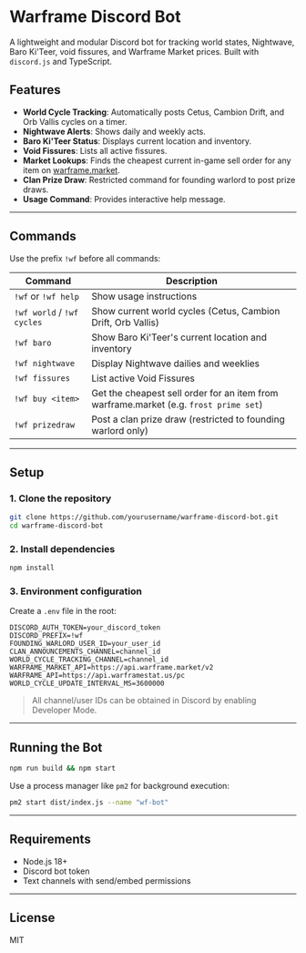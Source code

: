 # Warframe Discord Bot

A lightweight and modular Discord bot for tracking world states, Nightwave, Baro Ki'Teer, void fissures, and Warframe Market prices. Built with `discord.js` and TypeScript.

## Features

- **World Cycle Tracking**: Automatically posts Cetus, Cambion Drift, and Orb Vallis cycles on a timer.
- **Nightwave Alerts**: Shows daily and weekly acts.
- **Baro Ki'Teer Status**: Displays current location and inventory.
- **Void Fissures**: Lists all active fissures.
- **Market Lookups**: Finds the cheapest current in-game sell order for any item on [warframe.market](https://warframe.market).
- **Clan Prize Draw**: Restricted command for founding warlord to post prize draws.
- **Usage Command**: Provides interactive help message.

---

## Commands

Use the prefix `!wf` before all commands:

| Command                    | Description                                                                 |
|---------------------------|-----------------------------------------------------------------------------|
| `!wf` or `!wf help`        | Show usage instructions                                                     |
| `!wf world` / `!wf cycles` | Show current world cycles (Cetus, Cambion Drift, Orb Vallis)                |
| `!wf baro`                 | Show Baro Ki'Teer's current location and inventory                          |
| `!wf nightwave`           | Display Nightwave dailies and weeklies                                      |
| `!wf fissures`            | List active Void Fissures                                                    |
| `!wf buy <item>`          | Get the cheapest sell order for an item from warframe.market (e.g. `frost prime set`) |
| `!wf prizedraw`           | Post a clan prize draw (restricted to founding warlord only)                |

---

## Setup

### 1. Clone the repository

```bash
git clone https://github.com/yourusername/warframe-discord-bot.git
cd warframe-discord-bot
````

### 2. Install dependencies

```bash
npm install
```

### 3. Environment configuration

Create a `.env` file in the root:

```env
DISCORD_AUTH_TOKEN=your_discord_token
DISCORD_PREFIX=!wf
FOUNDING_WARLORD_USER_ID=your_user_id
CLAN_ANNOUNCEMENTS_CHANNEL=channel_id
WORLD_CYCLE_TRACKING_CHANNEL=channel_id
WARFRAME_MARKET_API=https://api.warframe.market/v2
WARFRAME_API=https://api.warframestat.us/pc
WORLD_CYCLE_UPDATE_INTERVAL_MS=3600000
```

> All channel/user IDs can be obtained in Discord by enabling Developer Mode.

---

## Running the Bot

```bash
npm run build && npm start
```

Use a process manager like `pm2` for background execution:

```bash
pm2 start dist/index.js --name "wf-bot"
```

---

## Requirements

* Node.js 18+
* Discord bot token
* Text channels with send/embed permissions

---

## License

MIT
